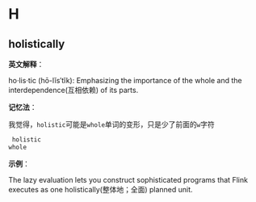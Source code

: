 # H

## holistically

**英文解释**：

ho·lis·tic  (hō-lĭs′tĭk):  Emphasizing the importance of the whole and the interdependence(互相依赖) of its parts.

**记忆法**：

我觉得，`holistic`可能是`whole`单词的变形，只是少了前面的`w`字符

```txt
 holistic
whole
```

**示例**：

The lazy evaluation lets you construct sophisticated programs that Flink executes as one holistically(整体地；全面) planned unit.

